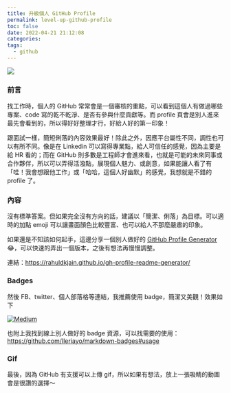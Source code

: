 ```yaml
---
title: 升級個人 GitHub Profile
permalink: level-up-github-profile
toc: false
date: 2022-04-21 21:12:08
categories:
tags:
  - github
---
```


[![](my_profile.png)](http://github.com/n795113)

### 前言

找工作時，個人的 GitHub 常常會是一個審核的重點，可以看到這個人有做過哪些專案、code 寫的乾不乾淨、是否有參與什麼貢獻等。而 profile 頁會是別人進來最先會看到的，所以得好好整理才行，好給人好的第一印象！

跟面試一樣，簡短俐落的內容效果最好！除此之外，因應平台屬性不同，調性也可以有所不同。像是在 Linkedin 可以寫得專業點，給人可信任的感覺，因為主要是給 HR 看的；而在 GitHub 則多數是工程師才會進來看，也就是可能的未來同事或合作夥伴，所以可以弄得活潑點，展現個人魅力、或創意，如果能讓人看了有「哇！我會想跟他工作」或「哈哈，這個人好幽默」的感覺，我想就是不錯的 profile 了。

### 內容

沒有標準答案。但如果完全沒有方向的話，建議以「簡潔、俐落」為目標。可以適時的加點 emoji 可以讓畫面顏色比較豐富、也可以給人不那麼嚴肅的印象。

如果還是不知該如何起手，這邊分享一個別人做好的 [GitHub Profile Generator](https://rahuldkjain.github.io/gh-profile-readme-generator/) 😂，可以快速的弄出一個版本，之後有想法再慢慢調整。

連結：https://rahuldkjain.github.io/gh-profile-readme-generator/

### Badges

然後 FB、twitter、個人部落格等連結，我推薦使用 badge，簡潔又美觀！效果如下

[![Medium](https://img.shields.io/badge/Medium-12100E?style=for-the-badge&logo=medium&logoColor=white)](https://medium.com/@lightfish-uhuhu)

也附上我找到線上別人做好的 badge 資源，可以找需要的使用：
https://github.com/Ileriayo/markdown-badges#usage

### Gif

最後，因為 GitHub 有支援可以上傳 gif，所以如果有想法，放上一張吸睛的動圖會是很讚的選擇～
